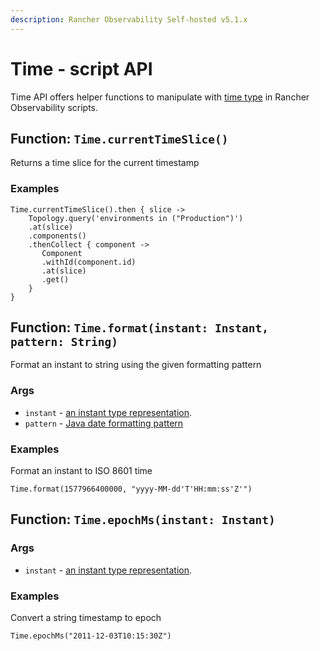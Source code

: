 ```yaml
---
description: Rancher Observability Self-hosted v5.1.x 
---
```


# Time - script API

Time API offers helper functions to manipulate with [time type](../time-in-scripts.md) in Rancher Observability scripts.

## Function: `Time.currentTimeSlice()`

Returns a time slice for the current timestamp

### Examples

```text
Time.currentTimeSlice().then { slice -> 
    Topology.query('environments in ("Production")')
    .at(slice)
    .components()
    .thenCollect { component -> 
       Component
       .withId(component.id)
       .at(slice)
       .get()
    } 
}
```

## Function: `Time.format(instant: Instant, pattern: String)`

Format an instant to string using the given formatting pattern

### Args

* `instant` - [an instant type representation](../time-in-scripts.md#type-instant).
* `pattern` - [Java date formatting pattern](https://docs.oracle.com/en/java/javase/11/docs/api/java.base/java/time/format/DateTimeFormatter.html#patterns)

### Examples

Format an instant to ISO 8601 time

```text
Time.format(1577966400000, "yyyy-MM-dd'T'HH:mm:ss'Z'")
```

## Function: `Time.epochMs(instant: Instant)`

### Args

* `instant` - [an instant type representation](../time-in-scripts.md#type-instant).

### Examples

Convert a string timestamp to epoch

```text
Time.epochMs("2011-12-03T10:15:30Z")
```

